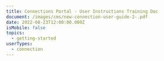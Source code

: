 ```yaml
---
title: Connections Portal - User Instructions Training Doc
document: /images/cms/new-connection-user-guide-2-.pdf
date: 2022-08-23T12:00:00.000Z
isMobile: false
topics:
  - getting-started
userTypes:
  - connection
---
```

